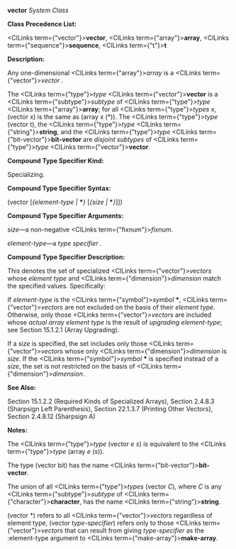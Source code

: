 **vector** *System Class* 



**Class Precedence List:** 



<ClLinks  term={"vector"}><b>vector</b></ClLinks>, <ClLinks  term={"array"}><b>array</b></ClLinks>, <ClLinks  term={"sequence"}><b>sequence</b></ClLinks>, <ClLinks  term={"t"}><b>t</b></ClLinks> 



**Description:** 



Any one-dimensional <ClLinks  term={"array"}><i>array</i></ClLinks> is a <ClLinks  term={"vector"}><i>vector</i></ClLinks> . 



The <ClLinks  term={"type"}><i>type</i></ClLinks> <ClLinks  term={"vector"}><b>vector</b></ClLinks> is a <ClLinks  term={"subtype"}><i>subtype</i></ClLinks> of <ClLinks  term={"type"}><i>type</i></ClLinks> <ClLinks  term={"array"}><b>array</b></ClLinks>; for all <ClLinks  term={"type"}><i>types</i></ClLinks> x, (vector x) is the same as (array x (\*)). The <ClLinks  term={"type"}><i>type</i></ClLinks> (vector t), the <ClLinks  term={"type"}><i>type</i></ClLinks> <ClLinks  term={"string"}><b>string</b></ClLinks>, and the <ClLinks  term={"type"}><i>type</i></ClLinks> <ClLinks  term={"bit-vector"}><b>bit-vector</b></ClLinks> are *disjoint subtypes* of <ClLinks  term={"type"}><i>type</i></ClLinks> <ClLinks  term={"vector"}><b>vector</b></ClLinks>. 



**Compound Type Specifier Kind:** 



Specializing. 



**Compound Type Specifier Syntax:** 



(vector [*\{element-type |* **\****\}* [*\{size |* **\****\}*]]) 



**Compound Type Specifier Arguments:** 



*size*—a non-negative <ClLinks  term={"fixnum"}><i>fixnum</i></ClLinks>. 



*element-type*—a *type specifier* . 



**Compound Type Specifier Description:** 



This denotes the set of specialized <ClLinks  term={"vector"}><i>vectors</i></ClLinks> whose *element type* and <ClLinks  term={"dimension"}><i>dimension</i></ClLinks> match the specified values. Specifically: 



If *element-type* is the <ClLinks  term={"symbol"}><i>symbol</i></ClLinks> **\***, <ClLinks  term={"vector"}><i>vectors</i></ClLinks> are not excluded on the basis of their *element type*. Otherwise, only those <ClLinks  term={"vector"}><i>vectors</i></ClLinks> are included whose *actual array element type* is the result of *upgrading element-type*; see Section 15.1.2.1 (Array Upgrading). 







 



 



If a *size* is specified, the set includes only those <ClLinks  term={"vector"}><i>vectors</i></ClLinks> whose only <ClLinks  term={"dimension"}><i>dimension</i></ClLinks> is *size*. If the <ClLinks  term={"symbol"}><i>symbol</i></ClLinks> **\*** is specified instead of a *size*, the set is not restricted on the basis of <ClLinks  term={"dimension"}><i>dimension</i></ClLinks>. 



**See Also:** 



Section 15.1.2.2 (Required Kinds of Specialized Arrays), Section 2.4.8.3 (Sharpsign Left Parenthesis), Section 22.1.3.7 (Printing Other Vectors), Section 2.4.8.12 (Sharpsign A) 



**Notes:** 



The <ClLinks  term={"type"}><i>type</i></ClLinks> (vector *e s*) is equivalent to the <ClLinks  term={"type"}><i>type</i></ClLinks> (array *e* (*s*)). 



The type (vector bit) has the name <ClLinks  term={"bit-vector"}><b>bit-vector</b></ClLinks>. 



The union of all <ClLinks  term={"type"}><i>types</i></ClLinks> (vector *C*), where *C* is any <ClLinks  term={"subtype"}><i>subtype</i></ClLinks> of <ClLinks  term={"character"}><b>character</b></ClLinks>, has the name <ClLinks  term={"string"}><b>string</b></ClLinks>. 



(vector \*) refers to all <ClLinks  term={"vector"}><i>vectors</i></ClLinks> regardless of element type, (vector *type-specifier*) refers only to those <ClLinks  term={"vector"}><i>vectors</i></ClLinks> that can result from giving *type-specifier* as the :element-type argument to <ClLinks  term={"make-array"}><b>make-array</b></ClLinks>. 



